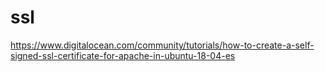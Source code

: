 # ssl

https://www.digitalocean.com/community/tutorials/how-to-create-a-self-signed-ssl-certificate-for-apache-in-ubuntu-18-04-es
